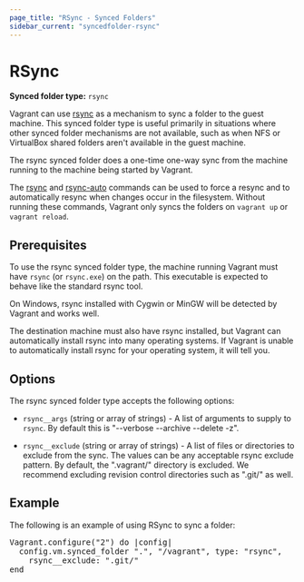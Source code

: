 ```yaml
---
page_title: "RSync - Synced Folders"
sidebar_current: "syncedfolder-rsync"
---
```


# RSync

**Synced folder type:** `rsync`

Vagrant can use [rsync](http://en.wikipedia.org/wiki/Rsync) as a mechanism
to sync a folder to the guest machine. This synced folder type is useful
primarily in situations where other synced folder mechanisms are not available,
such as when NFS or VirtualBox shared folders aren't available in the guest
machine.

The rsync synced folder does a one-time one-way sync from the machine running
to the machine being started by Vagrant.

The [rsync](/v2/cli/rsync.html) and [rsync-auto](/v2/cli/rsync-auto.html)
commands can be used to force a resync and to automatically resync when
changes occur in the filesystem. Without running these commands, Vagrant
only syncs the folders on `vagrant up` or `vagrant reload`.

## Prerequisites

To use the rsync synced folder type, the machine running Vagrant must have
`rsync` (or `rsync.exe`) on the path. This executable is expected to behave
like the standard rsync tool.

On Windows, rsync installed with Cygwin or MinGW will be detected by
Vagrant and works well.

The destination machine must also have rsync installed, but Vagrant
can automatically install rsync into many operating systems. If Vagrant
is unable to automatically install rsync for your operating system,
it will tell you.

## Options

The rsync synced folder type accepts the following options:

* `rsync__args` (string or array of strings) - A list of arguments to supply
  to `rsync`. By default this is "--verbose --archive --delete -z".

* `rsync__exclude` (string or array of strings) - A list of files or directories
  to exclude from the sync. The values can be any acceptable rsync exclude
  pattern. By default, the ".vagrant/" directory is excluded. We recommend
  excluding revision control directories such as ".git/" as well.

## Example

The following is an example of using RSync to sync a folder:

<pre class="prettyprint">
Vagrant.configure("2") do |config|
  config.vm.synced_folder ".", "/vagrant", type: "rsync",
    rsync__exclude: ".git/"
end
</pre>
